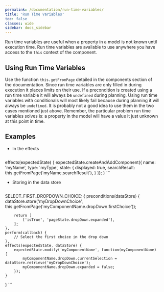 ```yaml
---
permalink: /documentation/run-time-variables/
title: 'Run Time Variables'
toc: false
classes: wide
sidebar: docs_sidebar
---
```


Run time variables are useful when a property in a model is not known until execution time.
Run time variables are available to use anywhere you have access to the `this` context of the component.

## Using Run Time Variables
Use the function `this.getFromPage` detailed in the components section of the documentation.
Since run time variables are only filled in during execution it places limits on their use.
If a precondition is created using a run time variable it will always be `undefined` during planning.
Using run time variables with conditionals will most likely fail because during planning it will always be `undefined`.
It is probably not a good idea to use them in the two cases mentioned just above.
Remember, the particular problem run time variables solves is: a property in the model will have a value it just unknown at this point in time.

## Examples
* In the effects
    ```
effects(expectedState) {
    expectedState.createAndAddComponent({
        name: 'myName',
        type: 'myType',
        state: {
            displayed: true,
            searchResult: this.getFromPage('myName.searchResult'),
        }
    });
}
    ```
* Storing in the data store
    ```
SELECT_FIRST_DROPDOWN_CHOICE: {
    preconditions(dataStore) {
        dataStore.store('myDropDownChoice', this.getFromPage('myComponentName.dropDown.firstChoice'));

        return [
            ['isTrue', 'pageState.dropDown.expanded'],
        ];
    },
    perform(callback) {
        // Select the first choice in the drop down
    },
    effects(expectedState, dataStore) {
        expectedState.modify('myComponentName', function(myComponentName) {
            myComponentName.dropDown.currentSelection = dataStore.retrieve('myDropDownChoice');
            myComponentName.dropDown.expanded = false;
        });
    }
}
    ```
